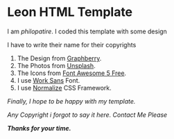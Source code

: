 # Leon HTML Template
I am *philopatire*. I coded this template with some design

I have to write their name for their copyrights

1. The Design from [Graphberry](https://www.graphberry.com/item/leon-psd-agency-template).
2. The Photos from [Unsplash](https://unsplash.com).
3. The Icons from [Font Awesome 5 Free](https://fontawesome.com).
4. I use [Work Sans](https://fonts.google.com/specimen/Work+Sans) Font.
5. I use [Normalize](https://necolas.github.io/normalize.css/) CSS Framework.

*Finally, I hope to be happy with my template.*

*Any Copyright i forgot to say it here. Contact Me Please*

***Thanks for your time.***
